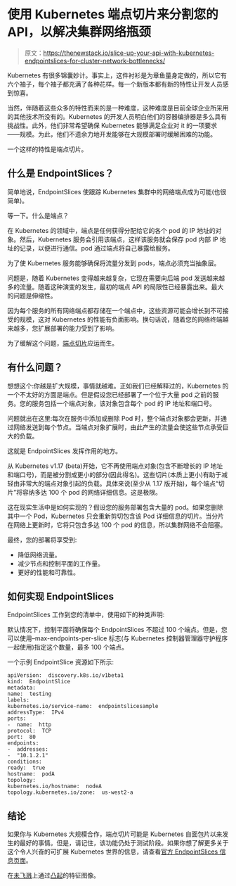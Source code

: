 # 使用 Kubernetes 端点切片来分割您的 API，以解决集群网络瓶颈

> 原文：<https://thenewstack.io/slice-up-your-api-with-kubernetes-endpointslices-for-cluster-network-bottlenecks/>

Kubernetes 有很多锦囊妙计。事实上，这件衬衫是为章鱼量身定做的，所以它有六个袖子，每个袖子都充满了各种花样。每一个新版本都有新的特性让开发人员感到惊喜。

当然，伴随着这些众多的特性而来的是一种难度，这种难度是目前全球企业所采用的其他技术所没有的。Kubernetes 的开发人员明白他们的容器编排器是多么具有挑战性。此外，他们非常希望确保 Kubernetes 能够满足企业对 it 的一项要求——规模。为此，他们不遗余力地开发能够在大规模部署时缓解困难的功能。

一个这样的特性是端点切片。

## 什么是 EndpointSlices？

简单地说，EndpointSlices 使跟踪 Kubernetes 集群中的网络端点成为可能(也很简单)。

等一下。什么是端点？

在 Kubernetes 的领域中，端点是任何获得分配给它的各个 pod 的 IP 地址的对象。然后，Kubernetes 服务会引用该端点，这样该服务就会保存 pod 内部 IP 地址的记录，以便进行通信。pod 通过端点将自己暴露给服务。

为了使 Kubernetes 服务能够确保将流量分发到 pods，端点必须充当抽象层。

问题是，随着 Kubernetes 变得越来越复杂，它现在需要向后端 pod 发送越来越多的流量。随着这种演变的发生，最初的端点 API 的局限性已经暴露出来。最大的问题是伸缩性。

因为每个服务的所有网络端点都存储在一个端点中，这些资源可能会增长到不可接受的规模，这对 Kubernetes 的性能有负面影响。换句话说，随着您的网络终端越来越多，您扩展部署的能力受到了影响。

为了缓解这个问题，[端点切片](https://kubernetes.io/docs/concepts/services-networking/endpoint-slices/)应运而生。

## 有什么问题？

想想这个:你越是扩大规模，事情就越难。正如我们已经解释过的，Kubernetes 的一个不太好的方面是端点。但是假设您已经部署了一个位于大量 pod 之前的服务。您的服务包括一个端点对象，该对象包含每个 pod 的 IP 地址和端口号。

问题就出在这里:每次在服务中添加或删除 Pod 时，整个端点对象都会更新，并通过网络发送到每个节点。当端点对象扩展时，由此产生的流量会使这些节点承受巨大的负载。

这就是 EndpointSlices 发挥作用的地方。

从 Kubernetes v1.17 (beta)开始，它不再使用端点对象(包含不断增长的 IP 地址和端口号)，而是被分割成更小的部分(因此得名)。这些切片(本质上更小)有助于减轻由非常大的端点对象引起的负载。具体来说(至少从 1.17 版开始)，每个端点“切片”将容纳多达 100 个 pod 的网络详细信息。这是极限。

这在现实生活中是如何实现的？假设您的服务部署包含大量的 pod。如果您删除其中一个 Pod，Kubernetes 只会重新剪切包含该 Pod 详细信息的切片。当分片在网络上更新时，它将只包含多达 100 个 pod 的信息，所以集群网络不会阻塞。

最终，您的部署将享受到:

*   降低网络流量。
*   减少节点和控制平面的工作量。
*   更好的性能和可靠性。

## 如何实现 EndpointSlices

EndpointSlices 工作到您的清单中，使用如下的种类声明:

默认情况下，控制平面将确保每个 EndpointSlices 不超过 100 个端点。但是，您可以使用–max-endpoints-per-slice 标志(与 Kubernetes 控制器管理器守护程序一起使用)指定这个数量，最多 100 个端点。

一个示例 EndpointSlice 资源如下所示:

```
apiVersion:  discovery.k8s.io/v1beta1
kind:  EndpointSlice
metadata:
name:  testing
labels:
kubernetes.io/service-name:  endpointslicesample
addressType:  IPv4
ports:
-  name:  http
protocol:  TCP
port:  80
endpoints:
-  addresses:
-  "10.1.2.1"
conditions:
ready:  true
hostname:  podA
topology:
kubernetes.io/hostname:  nodeA
topology.kubernetes.io/zone:  us-west2-a

```

## 结论

如果你与 Kubernetes 大规模合作，端点切片可能是 Kubernetes 自面包片以来发生的最好的事情。但是，请记住，该功能仍处于测试阶段。如果你想了解更多关于这个令人兴奋的可扩展 Kubernetes 世界的信息，请查看[官方 EndpointSlices 信息页面](https://kubernetes.io/docs/concepts/services-networking/endpoint-slices/)。

在[未飞溅](https://unsplash.com/s/photos/slices?utm_source=unsplash&utm_medium=referral&utm_content=creditCopyText)上通过[凸起](https://unsplash.com/@chuttersnap?utm_source=unsplash&utm_medium=referral&utm_content=creditCopyText)的特征图像。

<svg xmlns:xlink="http://www.w3.org/1999/xlink" viewBox="0 0 68 31" version="1.1"><title>Group</title> <desc>Created with Sketch.</desc></svg>